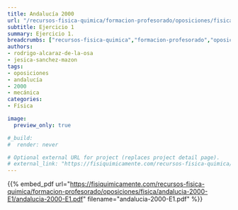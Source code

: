 ```yaml
---
title: Andalucía 2000
url: "/recursos-fisica-quimica/formacion-profesorado/oposiciones/fisica/andalucia-2000-E1"
subtitle: Ejercicio 1
summary: Ejercicio 1.
breadcrumbs: ["recursos-fisica-quimica","formacion-profesorado","oposiciones","fisica"]
authors:
- rodrigo-alcaraz-de-la-osa
- jesica-sanchez-mazon
tags:
- oposiciones
- andalucía
- 2000
- mecánica
categories:
- Física

image:
  preview_only: true

#_build:
#  render: never

# Optional external URL for project (replaces project detail page).
# external_link: "https://fisiquimicamente.com/recursos-fisica-quimica/formacion-profesorado/oposiciones/fisica/andalucia-2000-e1/andalucia-2000-E1.pdf"
---
```


{{% embed_pdf url="https://fisiquimicamente.com/recursos-fisica-quimica/formacion-profesorado/oposiciones/fisica/andalucia-2000-E1/andalucia-2000-E1.pdf" filename="andalucia-2000-E1.pdf" %}}
